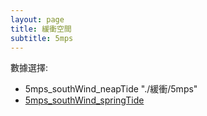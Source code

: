 ```yaml
---
layout: page
title: 緩衝空間
subtitle: 5mps
---
```


數據選擇:
- 5mps_southWind_neapTide "./緩衝/5mps"
- <a href="https://www.must.edu.mo">5mps_southWind_springTide</a>

